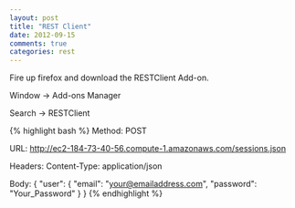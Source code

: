 ```yaml
---
layout: post
title: "REST Client"
date: 2012-09-15
comments: true
categories: rest
---
```


Fire up firefox and download the RESTClient Add-on.

Window -> Add-ons Manager

Search -> RESTClient

{% highlight bash %}
Method: 
  POST

URL: 
  http://ec2-184-73-40-56.compute-1.amazonaws.com/sessions.json

Headers: 
  Content-Type: application/json

Body:
  {
    "user": 
    {
      "email": "your@emailaddress.com", "password": "Your_Password"
    }
  }
{% endhighlight %}